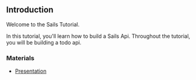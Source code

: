 ## Introduction

Welcome to the Sails Tutorial.  

In this tutorial, you'll learn how to build a Sails Api. Throughout the tutorial, you will be building a todo api.  

### Materials

* [Presentation](https://www.slideshare.net/digitaldrummerj/rapid-api-development-with-node-and-sails)

